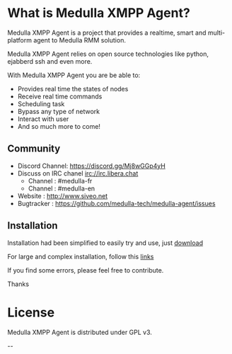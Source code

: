 # What is Medulla XMPP Agent?

Medulla XMPP Agent is a project that provides a realtime, smart and multi-platform agent to Medulla RMM solution. 

Medulla XMPP Agent relies on open source technologies like python, ejabberd ssh and even more.

With Medulla XMPP Agent you are be able to:

* Provides real time the states of nodes
* Receive real time commands
* Scheduling task
* Bypass any type of network
* Interact with user
* And so much more to come!

## Community

* Discord Channel: https://discord.gg/Mj8wGGp4yH
* Discuss on IRC chanel [irc://irc.libera.chat](https://web.libera.chat/)
  * Channel : #medulla-fr
  * Channel : #medulla-en
* Website : <http://www.siveo.net>
* Bugtracker : <https://github.com/medulla-tech/medulla-agent/issues>

## Installation

Installation had been simplified to easily try and use, just [download](https://medulla-tech.io/dl/)

For large and complex installation, follow this [links](https://github.com/medulla-tech/integration//blob/main/README.md)

If you find some errors, please feel free to contribute.

Thanks
   
# License

Medulla XMPP Agent is distributed under GPL v3. 

--
